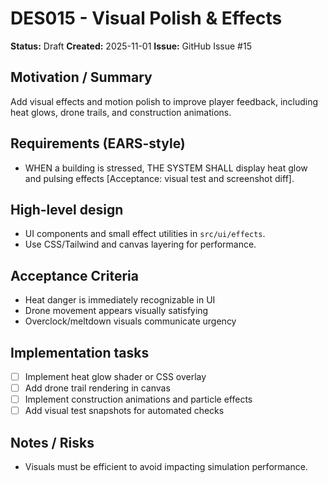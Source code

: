 # DES015 - Visual Polish & Effects

**Status:** Draft
**Created:** 2025-11-01
**Issue:** GitHub Issue #15

## Motivation / Summary
Add visual effects and motion polish to improve player feedback, including heat glows, drone trails, and construction animations.

## Requirements (EARS-style)
- WHEN a building is stressed, THE SYSTEM SHALL display heat glow and pulsing effects [Acceptance: visual test and screenshot diff].

## High-level design
- UI components and small effect utilities in `src/ui/effects`.
- Use CSS/Tailwind and canvas layering for performance.

## Acceptance Criteria
- Heat danger is immediately recognizable in UI
- Drone movement appears visually satisfying
- Overclock/meltdown visuals communicate urgency

## Implementation tasks
- [ ] Implement heat glow shader or CSS overlay
- [ ] Add drone trail rendering in canvas
- [ ] Implement construction animations and particle effects
- [ ] Add visual test snapshots for automated checks

## Notes / Risks
- Visuals must be efficient to avoid impacting simulation performance.
